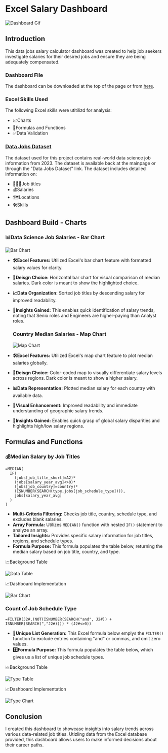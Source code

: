 # Excel Salary Dashboard

![Dashboard Gif](https://github.com/user-attachments/assets/25700a12-df9c-4866-9fde-cc04da696da4)

## Introduction

This data jobs salary calculator dashboard was created to help job seekers investigate salaries for their desired jobs and ensure they are being adequately compensated.

### Dashboard File
The dashboard can be downloaded at the top of the page or from [here](Salary_Calculator_Dashboard.xlsx).

### Excel Skills Used
The following Excel skills were utitilizd for analysis:
- 📈Charts
- 🟰Formulas and Functions
- ✅Data Validation

### [Data Jobs Dataset](https://github.com/KhalilMalikUp/Excel_Projects-Data_Analytics/blob/main/Dataset.xlsx)
The dataset used for this project contains real-world data science job information from 2023. The dataset is available back at the mainpage or through the "Data Jobs Dataset" link.
The dataset includes detailed information on:

- 👨🏿‍💼Job titles
- 💰Salaries
- 🗺️Locations
- 🛠️Skills

## Dashboard Build - Charts
### 📊Data Science Job Salaries - Bar Chart

![Bar Chart](https://github.com/user-attachments/assets/d34543d1-bece-4ab4-9a54-bddb7afa0f0f)

- **🛠️Excel Features:** Utilized Excel's bar chart feature with formatted salary values for clarity.
- **🎨Deisgn Choice:** Horizontal bar chart for visual comparison of median salaries. Dark color is meant to show the highlighted choice.
- **📈Data Organization:** Sorted job titles by descending salary for improved readability.
- **🧠Insights Gained:** This enables quick identification of salary trends, noting that Senio roles and Engineers are higher-paying than Analyst roles.

  ### Country Median Salaries - Map Chart

  ![Map Chart](https://github.com/user-attachments/assets/a84ad915-9609-453b-842d-0aa741b1e6a0)

- **🛠️Excel Features:** Utilized Excel's map chart feature to plot median salaries globally.
- **🎨Deisgn Choice:** Color-coded map to visually differentiate salary levels across regions. Dark color is meant to show a higher salary.
- **📊Data Representation:** Plotted median salary for each country with available data.
- **👀Visual Enhancement:** Improved readability and immediate understanding of geographic salary trends.
- **🧠Insights Gained:** Enables quick grasp of global salary disparities and highlights high/low salary regions.

## Formulas and Functions
### 💰Median Salary by Job Titles
```
=MEDIAN(
  IF(
    (jobs[job_title_short]=A2)*
    (jobs[salary_year_avg]<>0)*
    (jobs[job_country]=country)*
    (ISNUMBER(SEARCH(type,jobs[job_schedule_type]))),
    jobs[salary_year_avg]
  )
)
```
- **Multi-Criteria Filtering:** Checks job title, country, schedule type, and excludes blank salaries.
- **Array Formula:** Utilizes `MEDIAN()` function with nested `IF()` statement to analyze an array.
- **Tailored Insights:** Provides specific salary information for job titles, regions, and schedule types.
-  **Formula Purpose:** This formula populates the table below, returning the median salary based on job title, country, and type.

🗠Background Table 

![Data Table](https://github.com/user-attachments/assets/19ddf9ce-a64f-4c4a-b89a-1bdc86507ad3)

📈Dashboard Implementation

![Bar Chart](https://github.com/user-attachments/assets/d34543d1-bece-4ab4-9a54-bddb7afa0f0f)

### Count of Job Schedule Type
`=FILTER(J2#,(NOT(ISNUMBER(SEARCH("and", J2#)) + ISNUMBER(SEARCH(","J2#)))) * (J2#<>0))`

- **🔎Unique List Generation:** This Excel formula below emplys the `FILTER() ` function to exclude entries containing "and" or commas, and omit zero values.
- **#️⃣Formula Purpose:** This formula populates the table below, which gives us a list of unique job schedule types.

🗠Background Table 
  
![Type Table](https://github.com/user-attachments/assets/75baf988-d50a-47aa-b364-86482020835e)

📈Dashboard Implementation

![Type Chart](https://github.com/user-attachments/assets/16ccadeb-9d8e-469a-b096-91a00d22bb16)

## Conclusion 
I created this dashboard to showcase insights into salary trends across various data-related job titles. Utizling data from the Excel database provided, this dashboard allows users to make informed decisions about their career paths. 





